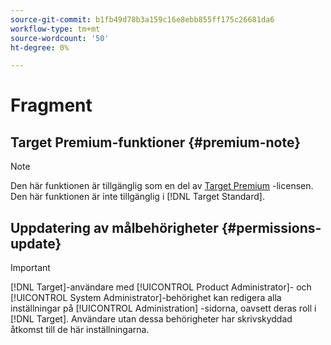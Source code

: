 ```yaml
---
source-git-commit: b1fb49d78b3a159c16e8ebb855ff175c26681da6
workflow-type: tm+mt
source-wordcount: '50'
ht-degree: 0%

---
```

# Fragment

## Target Premium-funktioner {#premium-note}

>[!NOTE]
>
>Den här funktionen är tillgänglig som en del av [Target Premium](/help/main/c-intro/intro.md#premium) -licensen. Den här funktionen är inte tillgänglig i [!DNL Target Standard].

## Uppdatering av målbehörigheter {#permissions-update}

>[!IMPORTANT]
>
>[!DNL Target]-användare med [!UICONTROL Product Administrator]- och [!UICONTROL System Administrator]-behörighet kan redigera alla inställningar på [!UICONTROL Administration] -sidorna, oavsett deras roll i [!DNL Target]. Användare utan dessa behörigheter har skrivskyddad åtkomst till de här inställningarna.


